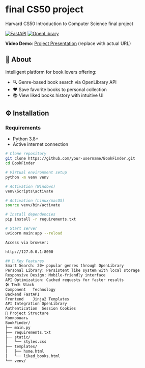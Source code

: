 # final CS50 project
Harvard CS50 Introduction to Computer Science final project

[![FastAPI](https://img.shields.io/badge/FastAPI-009688?logo=fastapi&logoColor=white)](https://fastapi.tiangolo.com/)
[![OpenLibrary](https://img.shields.io/badge/OpenLibrary-FFC107?logo=openlibrary&logoColor=black)](https://openlibrary.org/)

**Video Demo**: [Project Presentation](YOUR_VIDEO_URL) (replace with actual URL)

## 🚀 About
Intelligent platform for book lovers offering:
- 🔍 Genre-based book search via OpenLibrary API
- ❤️ Save favorite books to personal collection
- 📚 View liked books history with intuitive UI

## ⚙️ Installation

### Requirements
- Python 3.8+
- Active internet connection

```bash
# Clone repository
git clone https://github.com/your-username/BookFinder.git
cd BookFinder

# Virtual environment setup
python -m venv venv

# Activation (Windows)
venv\Scripts\activate

# Activation (Linux/macOS)
source venv/bin/activate

# Install dependencies
pip install -r requirements.txt

# Start server
uvicorn main:app --reload

Access via browser:

http://127.0.0.1:8000

## 🎯 Key Features
Smart Search: 20+ popular genres through OpenLibrary
Personal Library: Persistent like system with local storage
Responsive Design: Mobile-friendly interface
API Optimization: Cached requests for faster results
🛠 Tech Stack
Component	Technology
Backend	FastAPI
Frontend	Jinja2 Templates
API Integration	OpenLibrary
Authentication	Session Cookies
📂 Project Structure
Копировать
BookFinder/
├── main.py
├── requirements.txt
├── static/
│   └── styles.css
├── templates/
│   ├── home.html
│   └── liked_books.html
└── venv/
